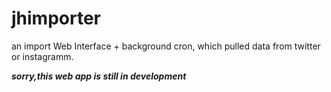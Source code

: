 jhimporter
==========

an import Web Interface + background cron, which pulled data from twitter or instagramm.

***sorry,this web app is still in development***